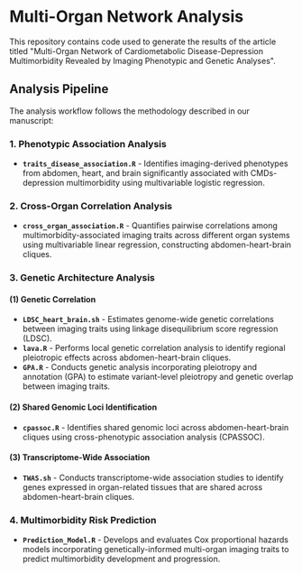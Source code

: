 # Multi-Organ Network Analysis

This repository contains code used to generate the results of the article titled "Multi-Organ Network of Cardiometabolic Disease-Depression Multimorbidity Revealed by Imaging Phenotypic and Genetic Analyses".

## Analysis Pipeline

The analysis workflow follows the methodology described in our manuscript:

### 1. Phenotypic Association Analysis
- **`traits_disease_association.R`** - Identifies imaging-derived phenotypes from abdomen, heart, and brain significantly associated with CMDs-depression multimorbidity using multivariable logistic regression.

### 2. Cross-Organ Correlation Analysis
- **`cross_organ_association.R`** - Quantifies pairwise correlations among multimorbidity-associated imaging traits across different organ systems using multivariable linear regression, constructing abdomen-heart-brain cliques.

### 3. Genetic Architecture Analysis

#### (1) Genetic Correlation
- **`LDSC_heart_brain.sh`** - Estimates genome-wide genetic correlations between imaging traits using linkage disequilibrium score regression (LDSC).
- **`lava.R`** - Performs local genetic correlation analysis to identify regional pleiotropic effects across abdomen-heart-brain cliques.
- **`GPA.R`** - Conducts genetic analysis incorporating pleiotropy and annotation (GPA) to estimate variant-level pleiotropy and genetic overlap between imaging traits.

#### (2) Shared Genomic Loci Identification
- **`cpassoc.R`** - Identifies shared genomic loci across abdomen-heart-brain cliques using cross-phenotypic association analysis (CPASSOC).

#### (3) Transcriptome-Wide Association
- **`TWAS.sh`** - Conducts transcriptome-wide association studies to identify genes expressed in organ-related tissues that are shared across abdomen-heart-brain cliques.

### 4. Multimorbidity Risk Prediction
- **`Prediction_Model.R`** - Develops and evaluates Cox proportional hazards models incorporating genetically-informed multi-organ imaging traits to predict multimorbidity development and progression.
